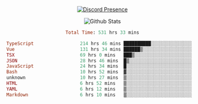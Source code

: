 <!DOCTYPE html>
<body>
<div align="center">

  [![Discord Presence](https://lanyard.cnrad.dev/api/576097150359044106)](https://discord.com/users/576097150359044106)
  
  ![Github Stats](https://github-readme-stats.vercel.app/api?username=verycrunchy&show_icons=true&theme=radical)

<!--START_SECTION:waka-->

```ruby
Total Time: 531 hrs 33 mins

TypeScript                 214 hrs 46 mins ██████████░░░░░░░░░░░░░░░   40.41 %
Vue                        131 hrs 34 mins ██████▒░░░░░░░░░░░░░░░░░░   24.76 %
TSX                        69 hrs 0 mins   ███▒░░░░░░░░░░░░░░░░░░░░░   12.98 %
JSON                       28 hrs 46 mins  █▒░░░░░░░░░░░░░░░░░░░░░░░   05.41 %
JavaScript                 24 hrs 34 mins  █░░░░░░░░░░░░░░░░░░░░░░░░   04.62 %
Bash                       10 hrs 52 mins  ▓░░░░░░░░░░░░░░░░░░░░░░░░   02.04 %
unknown                    10 hrs 27 mins  ▒░░░░░░░░░░░░░░░░░░░░░░░░   01.97 %
HTML                       6 hrs 52 mins   ▒░░░░░░░░░░░░░░░░░░░░░░░░   01.29 %
YAML                       6 hrs 12 mins   ▒░░░░░░░░░░░░░░░░░░░░░░░░   01.17 %
Markdown                   6 hrs 10 mins   ▒░░░░░░░░░░░░░░░░░░░░░░░░   01.16 %
```

<!--END_SECTION:waka-->
</div>
</body>
</html>

